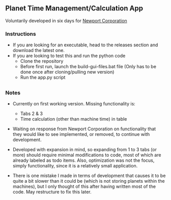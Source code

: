 ## Planet Time Management/Calculation App
Voluntarily developed in six days for [Newport Corporation](https://www.newport.com/)

### Instructions
- If you are looking for an executable, head to the releases section and download the latest one.
- If you are looking to test this and run the python code
    - Clone the repository
    - Before first run, launch the build-gui-files.bat file (Only has to be done once after cloning/pulling new version)
    - Run the app.py script
##
### Notes
- Currently on first working version. Missing functionality is:
   - Tabs 2 & 3
   - Time calculation (other than machine time) in table

- Waiting on response from Newport Corporation on functionality that they would like to see implemented, or removed, to continue with development.

- Developed with expansion in mind, so expanding from 1 to 3 tabs (or more) should require minimal modifications to code, most of which are already labeled as todo items. Also, optimization was not the focus, simply functionality, since it is a relatively small application. 

- There is one mistake I made in terms of development that causes it to be quite a bit slower than it could be (which is not storing planets within the machines), but I only thought of this after having written most of the code. May restructure to fix this later.
